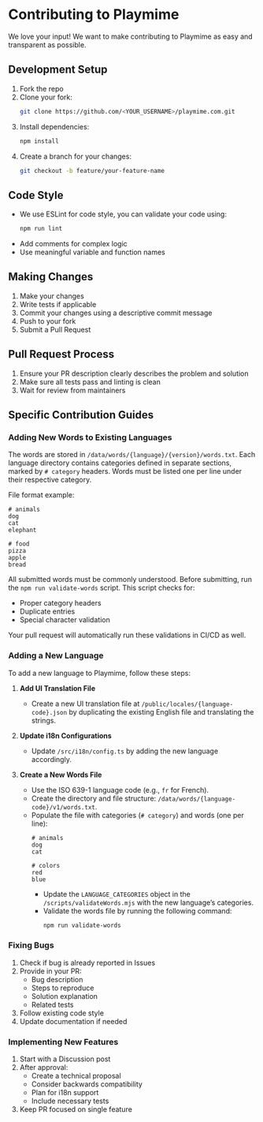 # Contributing to Playmime

We love your input! We want to make contributing to Playmime as easy and transparent as possible.

## Development Setup

1. Fork the repo
2. Clone your fork:
   ```bash
   git clone https://github.com/<YOUR_USERNAME>/playmime.com.git
   ```
3. Install dependencies:
   ```bash
   npm install
   ```
4. Create a branch for your changes:
   ```bash
   git checkout -b feature/your-feature-name
   ```

## Code Style

- We use ESLint for code style, you can validate your code using:
  ```bash
  npm run lint
  ```
- Add comments for complex logic
- Use meaningful variable and function names

## Making Changes

1. Make your changes
2. Write tests if applicable
3. Commit your changes using a descriptive commit message
4. Push to your fork
5. Submit a Pull Request

## Pull Request Process

1. Ensure your PR description clearly describes the problem and solution
2. Make sure all tests pass and linting is clean
3. Wait for review from maintainers

## Specific Contribution Guides

### Adding New Words to Existing Languages

The words are stored in `/data/words/{language}/{version}/words.txt`. Each language directory contains categories defined in separate sections, marked by `# category` headers. Words must be listed one per line under their respective category.

File format example:
```
# animals
dog
cat
elephant

# food
pizza
apple
bread
```

All submitted words must be commonly understood. Before submitting, run the `npm run validate-words` script. This script checks for:
- Proper category headers
- Duplicate entries
- Special character validation

Your pull request will automatically run these validations in CI/CD as well.

### Adding a New Language

To add a new language to Playmime, follow these steps:

1. **Add UI Translation File**
   - Create a new UI translation file at `/public/locales/{language-code}.json` by duplicating the existing English file and translating the strings.

2. **Update i18n Configurations**
   - Update `/src/i18n/config.ts` by adding the new language accordingly.

3. **Create a New Words File**
   - Use the ISO 639-1 language code (e.g., `fr` for French).
   - Create the directory and file structure: `/data/words/{language-code}/v1/words.txt`.
   - Populate the file with categories (`# category`) and words (one per line):
     ```
     # animals
     dog
     cat

     # colors
     red
     blue
     ```
     - Update the `LANGUAGE_CATEGORIES` object in the `/scripts/validateWords.mjs` with the new language’s categories.
     - Validate the words file by running the following command:
       ```bash
       npm run validate-words
       ```

### Fixing Bugs
1. Check if bug is already reported in Issues
2. Provide in your PR:
   - Bug description
   - Steps to reproduce
   - Solution explanation
   - Related tests
3. Follow existing code style
4. Update documentation if needed

### Implementing New Features
1. Start with a Discussion post
2. After approval:
   - Create a technical proposal
   - Consider backwards compatibility
   - Plan for i18n support
   - Include necessary tests
3. Keep PR focused on single feature
